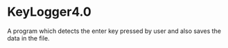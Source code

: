 # KeyLogger4.0
A program which detects the enter key pressed by user and also saves the data in the file.
